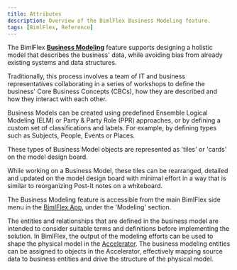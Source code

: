 ```yaml
---
title: Attributes
description: Overview of the BimlFlex Business Modeling feature.
tags: [BimlFlex, Reference]
---
```

The BimlFlex [**Business Modeling**](./business-modeling) feature supports designing a holistic model that describes the business' data, while avoiding bias from already existing systems and data structures.

Traditionally, this process involves a team of IT and business representatives collaborating in a series of workshops to define the business' Core Business Concepts (CBCs), how they are described and how they interact with each other.

Business Models can be created using predefined Ensemble Logical Modeling (ELM) or Party & Party Role (PPR) approaches, or by defining a custom set of classifications and labels. For example, by defining types such as Subjects, People, Events or Places.

These types of Business Model objects are represented as 'tiles' or 'cards' on the model design board.

While working on a Business Model, these tiles can be rearranged, detailed and updated on the model design board with minimal effort in a way that is similar to reorganizing Post-It notes on a whiteboard.

The Business Modeling feature is accessible from the main BimlFlex side menu in the [BimlFlex App](./index), under the 'Modeling' section.

The entities and relationships that are defined in the business model are intended to consider suitable terms and definitions before implementing the solution. In BimlFlex, the output of the modeling efforts can be used to shape the physical model in the [Accelerator](./accelerator). The business modeling entities can be assigned to objects in the Accelerator, effectively mapping source data to business entities and drive the structure of the physical model.
